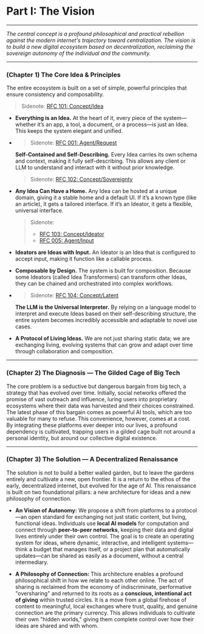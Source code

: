 # Part I: The Vision

---

_The central concept is a profound philosophical and practical rebellion against the modern internet's trajectory toward centralization. The vision is to build a new digital ecosystem based on decentralization, reclaiming the sovereign autonomy of the individual and the community._

---

### (Chapter 1) The Core Idea & Principles

The entire ecosystem is built on a set of simple, powerful principles that ensure consistency and composability.

> Sidenote: [RFC 101: Concept/Idea](../rfc/101_concept_idea.md)

- **Everything is an Idea.** At the heart of it, every piece of the system—whether it’s an app, a tool, a document, or a process—is just an Idea. This keeps the system elegant and unified.

- > Sidenote: [RFC 001: Agent/Request](../rfc/001_agent_request.md)

  **Self-Contained and Self-Describing.** Every Idea carries its own schema and context, making it fully self-describing. This allows any client or LLM to understand and interact with it without prior knowledge.

  > Sidenote: [RFC 102: Concept/Sovereignty](../rfc/102_concept_sovereignty.md)

- **Any Idea Can Have a Home.** Any Idea can be hosted at a unique domain, giving it a stable home and a default UI. If it’s a known type (like an article), it gets a tailored interface. If it’s an Ideator, it gets a flexible, universal interface.
  > Sidenote:
  >
  > - [RFC 103: Concept/Ideator](../rfc/103_concept_ideator.md)
  > - [RFC 005: Agent/Input](../rfc/005_agent_input.md)
- **Ideators are Ideas with Input.** An Ideator is an Idea that is configured to accept input, making it function like a callable process.
- **Composable by Design.** The system is built for composition. Because some Ideators (called Idea Transformers) can transform other Ideas, they can be chained and orchestrated into complex workflows.

- > Sidenote: [RFC 104: Concept/Latent](../rfc/104_concept_latent_.md)

  **The LLM is the Universal Interpreter.** By relying on a language model to interpret and execute Ideas based on their self-describing structure, the entire system becomes incredibly accessible and adaptable to novel use cases.

- **A Protocol of Living Ideas.** We are not just sharing static data; we are exchanging living, evolving systems that can grow and adapt over time through collaboration and composition.

---

### (Chapter 2) The Diagnosis — The Gilded Cage of Big Tech

The core problem is a seductive but dangerous bargain from big tech, a strategy that has evolved over time. Initially, social networks offered the promise of vast outreach and influence, luring users into proprietary ecosystems where their data was harvested and their choices constrained. The latest phase of this bargain comes as powerful AI tools, which are too valuable for many to refuse. This convenience, however, comes at a cost. By integrating these platforms ever deeper into our lives, a profound dependency is cultivated, trapping users in a gilded cage built not around a personal identity, but around our collective digital existence.

---

### (Chapter 3) The Solution — A Decentralized Renaissance

The solution is not to build a better walled garden, but to leave the gardens entirely and cultivate a new, open frontier. It is a return to the ethos of the early, decentralized internet, but evolved for the age of AI. This renaissance is built on two foundational pillars: a new architecture for ideas and a new philosophy of connection.

- **An Vision of Autonomy:** We propose a shift from platforms to a protocol—an open standard for exchanging not just static content, but living, functional ideas. Individuals use **local AI models** for computation and connect through **peer-to-peer networks**, keeping their data and digital lives entirely under their own control. The goal is to create an operating system for ideas, where dynamic, interactive, and intelligent systems—think a budget that manages itself, or a project plan that automatically updates—can be shared as easily as a document, without a central intermediary.

- **A Philosophy of Connection:** This architecture enables a profound philosophical shift in how we relate to each other online. The act of sharing is reclaimed from the economy of indiscriminate, performative "oversharing" and returned to its roots as a **conscious, intentional act of giving** within trusted circles. It is a move from a global firehose of content to meaningful, local exchanges where trust, quality, and genuine connection are the primary currency. This allows individuals to cultivate their own "hidden worlds," giving them complete control over how their ideas are shared and with whom.
